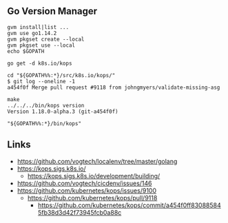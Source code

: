 ## Go Version Manager
```
gvm install|list ...
gvm use go1.14.2
gvm pkgset create --local
gvm pkgset use --local
echo $GOPATH

go get -d k8s.io/kops

cd "${GOPATH%%:*}/src/k8s.io/kops/"
$ git log --oneline -1
a454f0f Merge pull request #9118 from johngmyers/validate-missing-asg

make
../../../bin/kops version
Version 1.18.0-alpha.3 (git-a454f0f)

"${GOPATH%%:*}/bin/kops"
```

## Links
* https://github.com/vogtech/localenv/tree/master/golang
* https://kops.sigs.k8s.io/
  * https://kops.sigs.k8s.io/development/building/
* https://github.com/vogtech/cicdenv/issues/146
* https://github.com/kubernetes/kops/issues/9100
  * https://github.com/kubernetes/kops/pull/9118
    * https://github.com/kubernetes/kops/commit/a454f0ff830885845fb38d3d42f73945fcb0a88c
